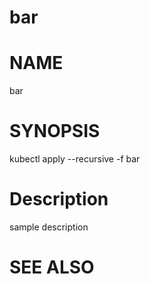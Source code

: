 bar
==================================================

# NAME

  bar

# SYNOPSIS

  kubectl apply --recursive -f bar

# Description

sample description

# SEE ALSO

